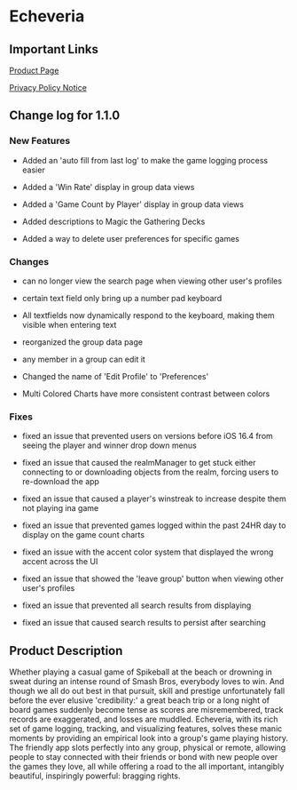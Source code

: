 # **Echeveria**

## **Important Links**

[Product Page](https://apps.apple.com/us/app/echeveria/id6451054692)

[Privacy Policy Notice](https://doc-hosting.flycricket.io/echeveria-privacy-policy/76379ed8-adfc-4db1-bb39-53691e822eee/privacy)

## **Change log for 1.1.0**

### **New Features**

- Added an 'auto fill from last log' to make the game logging process easier

- Added a 'Win Rate' display in group data views

- Added a 'Game Count by Player' display in group data views

- Added descriptions to Magic the Gathering Decks

- Added a way to delete user preferences for specific games

### **Changes**

- can no longer view the search page when viewing other user's profiles

- certain text field only bring up a number pad keyboard

- All textfields now dynamically respond to the keyboard, making them visible when entering text

- reorganized the group data page

- any member in a group can edit it

- Changed the name of 'Edit Profile' to 'Preferences'

- Multi Colored Charts have more consistent contrast between colors

### **Fixes**

- fixed an issue that prevented users on versions before iOS 16.4 from seeing the player and winner drop down menus

- fixed an issue that caused the realmManager to get stuck either connecting to or downloading objects from the realm, forcing users to re-download the app

- fixed an issue that caused a player's winstreak to increase despite them not playing ina game

- fixed an issue that prevented games logged within the past 24HR day to display on the game count charts

- fixed an issue with the accent color system that displayed the wrong accent across the UI

- fixed an issue that showed the 'leave group' button when viewing other user's profiles

- fixed an issue that prevented all search results from displaying

- fixed an issue that caused search results to persist after searching

## **Product Description**

Whether playing a casual game of Spikeball at the beach or drowning in sweat during an intense round of Smash Bros, everybody loves to win. And though we all do out best in that pursuit, skill and prestige unfortunately fall before the ever elusive 'credibility:' a great beach trip or a long night of board games suddenly become tense as scores are misremembered, track records are exaggerated, and losses are muddled. Echeveria, with its rich set of game logging, tracking, and visualizing features, solves these manic moments by providing an empirical look into a group's game playing history. The friendly app slots perfectly into any group, physical or remote, allowing people to stay connected with their friends or bond with new people over the games they love, all while offering a road to the all important, intangibly beautiful, inspiringly powerful: bragging rights.

